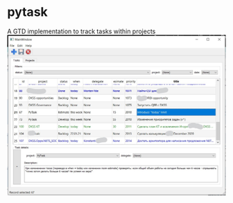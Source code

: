 # pytask
A GTD implementation to track tasks within projects
![screenshot](doc/pytask_screenshot.jpg)
